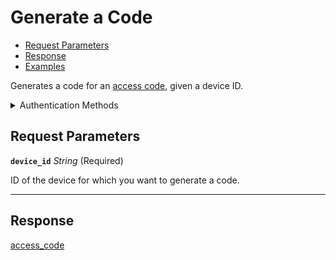 # Generate a Code

- [Request Parameters](#request-parameters)
- [Response](#response)
- [Examples](#examples)

Generates a code for an [access code](https://docs.seam.co/latest/capability-guides/smart-locks/access-codes), given a device ID.


<details>

<summary>Authentication Methods</summary>

- API key
- Client session token
- Personal access token
  <br>Must also include the `seam-workspace` header in the request.

To learn more, see [Authentication](https://docs.seam.co/latest/api/authentication).
</details>

## Request Parameters

**`device_id`** *String* (Required)

ID of the device for which you want to generate a code.

---


## Response

[access\_code](./)

